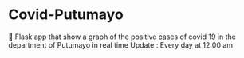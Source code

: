 # Covid-Putumayo
🐍
Flask app that show a graph of the positive cases of covid 19 in the department of Putumayo in real time
Update : Every day at 12:00 am
